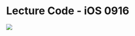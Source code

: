 # Lecture Code - iOS 0916

![](http://img.deusm.com/informationweek/2015/09/1322066/Swift_logo.png)
